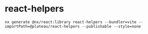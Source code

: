 # react-helpers

```
nx generate @nx/react:library react-helpers --bundler=vite --importPath=@plateau/react-helpers --publishable --style=none
```
